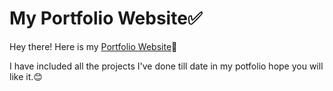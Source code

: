 # My Portfolio Website✅


Hey there! Here is my [Portfolio Website](https://abhishek-patil-portfolio.netlify.app/)🚀


I have included all the projects I've done till date in my potfolio hope you will like it.😊
